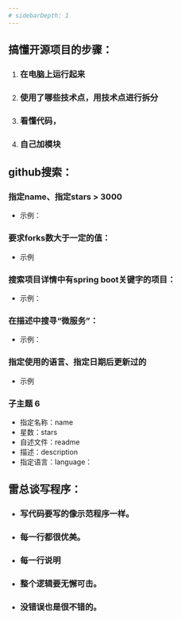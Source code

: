 ```yaml
---
# sidebarDepth: 1
---
```


## 搞懂开源项目的步骤：

1. ### 在电脑上运行起来
1. ### 使用了哪些技术点，用技术点进行拆分 
1. ### 看懂代码，
1. ### 自己加模块

## github搜索：

### 指定name、指定stars > 3000

- 示例：

### 要求forks数大于一定的值：

- 示例

### 搜索项目详情中有spring boot关键字的项目：

- 示例：

### 在描述中搜寻“微服务”：

- 示例：

### 指定使用的语言、指定日期后更新过的

- 示例

### 子主题 6

- 指定名称：name
- 星数：stars
- 自述文件：readme
- 描述：description
- 指定语言：language：

## 雷总谈写程序：

- ### 写代码要写的像示范程序一样。

- ### 每一行都很优美。

- ### 每一行说明

- ### 整个逻辑要无懈可击。

- ### 没错误也是很不错的。

